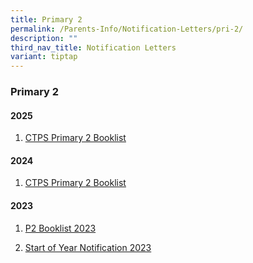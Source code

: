 ```yaml
---
title: Primary 2
permalink: /Parents-Info/Notification-Letters/pri-2/
description: ""
third_nav_title: Notification Letters
variant: tiptap
---
```

<h3>Primary 2</h3>
<h4>2025</h4>
<ol data-tight="true" class="tight">
<li>
<p><a href="/files/2025/P2.pdf" rel="noopener nofollow" target="_blank">CTPS Primary 2 Booklist</a>
</p>
</li>
</ol>
<h4>2024</h4>
<ol data-tight="true" class="tight">
<li>
<p><a href="/files/2024/P2_booklist_2024.pdf" rel="noopener noreferrer nofollow" target="_blank">CTPS Primary 2 Booklist</a>
</p>
</li>
</ol>
<h4>2023</h4>
<ol data-tight="true" class="tight">
<li>
<p><a href="/files/2023/P2%202023%20BOOKLIST.pdf" rel="noopener noreferrer nofollow" target="_blank">P2 Booklist 2023</a>
</p>
</li>
<li>
<p><a href="/files/2023/T1/2023%20Start%20of%20Year%20Notification_FINAL%20v2.pdf" rel="noopener noreferrer nofollow" target="_blank">Start of Year Notification 2023</a>
</p>
</li>
</ol>
<p></p>